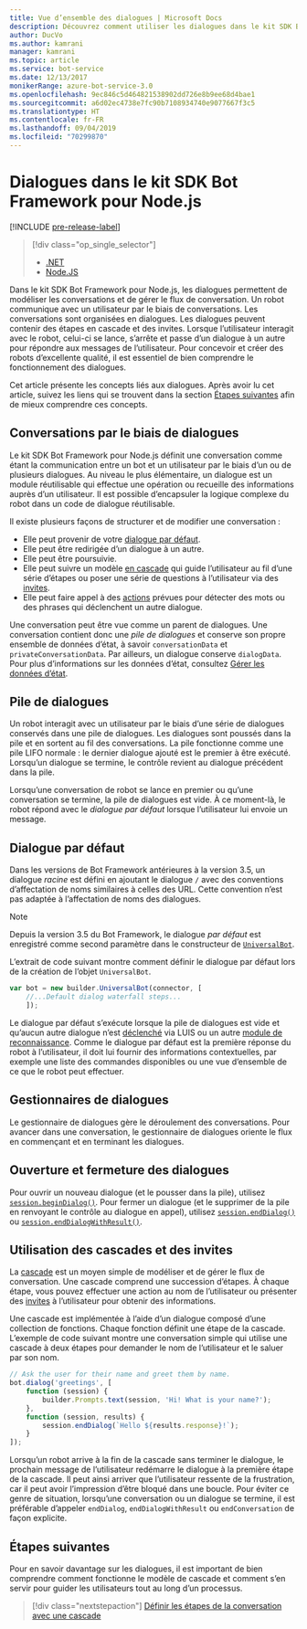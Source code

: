 ```yaml
---
title: Vue d’ensemble des dialogues | Microsoft Docs
description: Découvrez comment utiliser les dialogues dans le kit SDK Bot Framework pour Node.js pour modéliser les conversations et gérer le flux de conversation.
author: DucVo
ms.author: kamrani
manager: kamrani
ms.topic: article
ms.service: bot-service
ms.date: 12/13/2017
monikerRange: azure-bot-service-3.0
ms.openlocfilehash: 9ec846c5d464821538902dd726e8b9ee68d4bae1
ms.sourcegitcommit: a6d02ec4738e7fc90b7108934740e9077667f3c5
ms.translationtype: HT
ms.contentlocale: fr-FR
ms.lasthandoff: 09/04/2019
ms.locfileid: "70299870"
---
```

# <a name="dialogs-in-the-bot-framework-sdk-for-nodejs"></a>Dialogues dans le kit SDK Bot Framework pour Node.js

[!INCLUDE [pre-release-label](../includes/pre-release-label-v3.md)]

> [!div class="op_single_selector"]
> - [.NET](../dotnet/bot-builder-dotnet-dialogs.md)
> - [Node.JS](../nodejs/bot-builder-nodejs-dialog-overview.md)

Dans le kit SDK Bot Framework pour Node.js, les dialogues permettent de modéliser les conversations et de gérer le flux de conversation. Un robot communique avec un utilisateur par le biais de conversations. Les conversations sont organisées en dialogues. Les dialogues peuvent contenir des étapes en cascade et des invites. Lorsque l’utilisateur interagit avec le robot, celui-ci se lance, s’arrête et passe d’un dialogue à un autre pour répondre aux messages de l’utilisateur. Pour concevoir et créer des robots d’excellente qualité, il est essentiel de bien comprendre le fonctionnement des dialogues. 

Cet article présente les concepts liés aux dialogues. Après avoir lu cet article, suivez les liens qui se trouvent dans la section [Étapes suivantes](#next-steps) afin de mieux comprendre ces concepts.

## <a name="conversations-through-dialogs"></a>Conversations par le biais de dialogues

Le kit SDK Bot Framework pour Node.js définit une conversation comme étant la communication entre un bot et un utilisateur par le biais d’un ou de plusieurs dialogues. Au niveau le plus élémentaire, un dialogue est un module réutilisable qui effectue une opération ou recueille des informations auprès d’un utilisateur. Il est possible d’encapsuler la logique complexe du robot dans un code de dialogue réutilisable.

Il existe plusieurs façons de structurer et de modifier une conversation :

- Elle peut provenir de votre [dialogue par défaut](#default-dialog).
- Elle peut être redirigée d’un dialogue à un autre.
- Elle peut être poursuivie.
- Elle peut suivre un modèle [en cascade](bot-builder-nodejs-dialog-waterfall.md) qui guide l’utilisateur au fil d’une série d’étapes ou poser une série de questions à l’utilisateur via des [invites](bot-builder-nodejs-dialog-prompt.md).
- Elle peut faire appel à des [actions](bot-builder-nodejs-dialog-actions.md) prévues pour détecter des mots ou des phrases qui déclenchent un autre dialogue. 

Une conversation peut être vue comme un parent de dialogues. Une conversation contient donc une *pile de dialogues* et conserve son propre ensemble de données d’état, à savoir `conversationData` et `privateConversationData`. Par ailleurs, un dialogue conserve `dialogData`. Pour plus d’informations sur les données d’état, consultez [Gérer les données d’état](bot-builder-nodejs-state.md).

## <a name="dialog-stack"></a>Pile de dialogues

Un robot interagit avec un utilisateur par le biais d’une série de dialogues conservés dans une pile de dialogues. Les dialogues sont poussés dans la pile et en sortent au fil des conversations. La pile fonctionne comme une pile LIFO normale : le dernier dialogue ajouté est le premier à être exécuté. Lorsqu’un dialogue se termine, le contrôle revient au dialogue précédent dans la pile.

Lorsqu’une conversation de robot se lance en premier ou qu’une conversation se termine, la pile de dialogues est vide. À ce moment-là, le robot répond avec le *dialogue par défaut* lorsque l’utilisateur lui envoie un message.

## <a name="default-dialog"></a>Dialogue par défaut

Dans les versions de Bot Framework antérieures à la version 3.5, un dialogue *racine* est défini en ajoutant le dialogue `/` avec des conventions d’affectation de noms similaires à celles des URL. Cette convention n’est pas adaptée à l’affectation de noms des dialogues. 

> [!NOTE]
> Depuis la version 3.5 du Bot Framework, le dialogue *par défaut* est enregistré comme second paramètre dans le constructeur de [`UniversalBot`](https://docs.botframework.com/node/builder/chat-reference/classes/_botbuilder_d_.universalbot.html#constructor).  

L’extrait de code suivant montre comment définir le dialogue par défaut lors de la création de l’objet `UniversalBot`.

```javascript
var bot = new builder.UniversalBot(connector, [
    //...Default dialog waterfall steps...
    ]);
```

Le dialogue par défaut s’exécute lorsque la pile de dialogues est vide et qu’aucun autre dialogue n’est [déclenché](bot-builder-nodejs-dialog-actions.md) via LUIS ou un autre [module de reconnaissance](bot-builder-nodejs-recognize-intent-messages.md). Comme le dialogue par défaut est la première réponse du robot à l’utilisateur, il doit lui fournir des informations contextuelles, par exemple une liste des commandes disponibles ou une vue d’ensemble de ce que le robot peut effectuer.

## <a name="dialog-handlers"></a>Gestionnaires de dialogues

Le gestionnaire de dialogues gère le déroulement des conversations. Pour avancer dans une conversation, le gestionnaire de dialogues oriente le flux en commençant et en terminant les dialogues. 

## <a name="starting-and-ending-dialogs"></a>Ouverture et fermeture des dialogues

Pour ouvrir un nouveau dialogue (et le pousser dans la pile), utilisez [`session.beginDialog()`](http://docs.botframework.com/node/builder/chat-reference/classes/_botbuilder_d_.session#begindialog). Pour fermer un dialogue (et le supprimer de la pile en renvoyant le contrôle au dialogue en appel), utilisez [`session.endDialog()`](http://docs.botframework.com/node/builder/chat-reference/classes/_botbuilder_d_.session#enddialog) ou [`session.endDialogWithResult()`](http://docs.botframework.com/node/builder/chat-reference/classes/_botbuilder_d_.session#enddialogwithresult). 

## <a name="using-waterfalls-and-prompts"></a>Utilisation des cascades et des invites

La [cascade](bot-builder-nodejs-dialog-waterfall.md) est un moyen simple de modéliser et de gérer le flux de conversation. Une cascade comprend une succession d’étapes. À chaque étape, vous pouvez effectuer une action au nom de l’utilisateur ou présenter des [invites](bot-builder-nodejs-dialog-prompt.md) à l’utilisateur pour obtenir des informations.

Une cascade est implémentée à l’aide d’un dialogue composé d’une collection de fonctions. Chaque fonction définit une étape de la cascade. L’exemple de code suivant montre une conversation simple qui utilise une cascade à deux étapes pour demander le nom de l’utilisateur et le saluer par son nom.

```javascript
// Ask the user for their name and greet them by name.
bot.dialog('greetings', [
    function (session) {
        builder.Prompts.text(session, 'Hi! What is your name?');
    },
    function (session, results) {
        session.endDialog(`Hello ${results.response}!`);
    }
]);
```

Lorsqu’un robot arrive à la fin de la cascade sans terminer le dialogue, le prochain message de l’utilisateur redémarre le dialogue à la première étape de la cascade. Il peut ainsi arriver que l’utilisateur ressente de la frustration, car il peut avoir l’impression d’être bloqué dans une boucle. Pour éviter ce genre de situation, lorsqu’une conversation ou un dialogue se termine, il est préférable d’appeler `endDialog`, `endDialogWithResult` ou `endConversation` de façon explicite.

## <a name="next-steps"></a>Étapes suivantes

Pour en savoir davantage sur les dialogues, il est important de bien comprendre comment fonctionne le modèle de cascade et comment s’en servir pour guider les utilisateurs tout au long d’un processus.

> [!div class="nextstepaction"]
> [Définir les étapes de la conversation avec une cascade](bot-builder-nodejs-dialog-waterfall.md)
